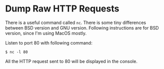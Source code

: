 # Dump Raw HTTP Requests
There is a useful command called `nc`. There is some tiny differences between BSD version and GNU version. Following instructions are for BSD version, since I'm using MacOS mostly.

Listen to port 80 with following command:

```console
$ nc -l 80
```

All the HTTP request sent to 80 will be displayed in the console.
